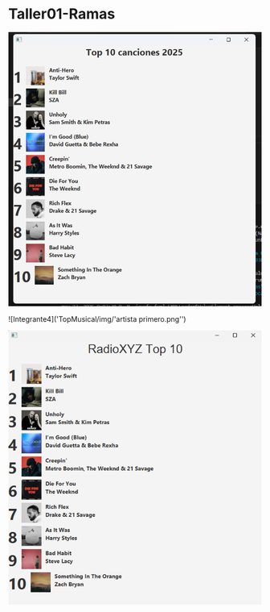 # Taller01-Ramas

![Top 10 canciones 2025](image.png)


![Integrante4]('TopMusical/img/'artista primero.png'')

![Integrante4](TopMusical/img/IMGBranchFontSize.png)
